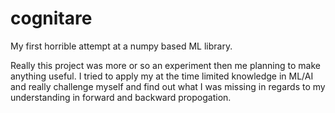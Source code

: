 # cognitare
My first horrible attempt at a numpy based ML library. 

Really this project was more or so an experiment then me planning to make anything useful. I tried to apply my at the time limited knowledge in ML/AI and really challenge 
myself and find out what I was missing in regards to my understanding in forward and backward propogation. 
